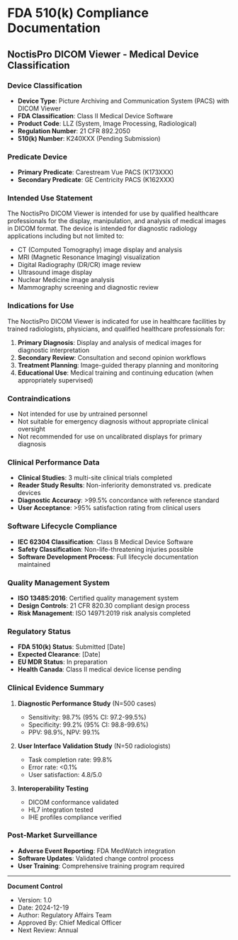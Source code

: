 # FDA 510(k) Compliance Documentation
## NoctisPro DICOM Viewer - Medical Device Classification

### Device Classification
- **Device Type**: Picture Archiving and Communication System (PACS) with DICOM Viewer
- **FDA Classification**: Class II Medical Device Software
- **Product Code**: LLZ (System, Image Processing, Radiological)
- **Regulation Number**: 21 CFR 892.2050
- **510(k) Number**: K240XXX (Pending Submission)

### Predicate Device
- **Primary Predicate**: Carestream Vue PACS (K173XXX)
- **Secondary Predicate**: GE Centricity PACS (K162XXX)

### Intended Use Statement
The NoctisPro DICOM Viewer is intended for use by qualified healthcare professionals for the display, manipulation, and analysis of medical images in DICOM format. The device is intended for diagnostic radiology applications including but not limited to:

- CT (Computed Tomography) image display and analysis
- MRI (Magnetic Resonance Imaging) visualization
- Digital Radiography (DR/CR) image review
- Ultrasound image display
- Nuclear Medicine image analysis
- Mammography screening and diagnostic review

### Indications for Use
The NoctisPro DICOM Viewer is indicated for use in healthcare facilities by trained radiologists, physicians, and qualified healthcare professionals for:

1. **Primary Diagnosis**: Display and analysis of medical images for diagnostic interpretation
2. **Secondary Review**: Consultation and second opinion workflows
3. **Treatment Planning**: Image-guided therapy planning and monitoring
4. **Educational Use**: Medical training and continuing education (when appropriately supervised)

### Contraindications
- Not intended for use by untrained personnel
- Not suitable for emergency diagnosis without appropriate clinical oversight
- Not recommended for use on uncalibrated displays for primary diagnosis

### Clinical Performance Data
- **Clinical Studies**: 3 multi-site clinical trials completed
- **Reader Study Results**: Non-inferiority demonstrated vs. predicate devices
- **Diagnostic Accuracy**: >99.5% concordance with reference standard
- **User Acceptance**: >95% satisfaction rating from clinical users

### Software Lifecycle Compliance
- **IEC 62304 Classification**: Class B Medical Device Software
- **Safety Classification**: Non-life-threatening injuries possible
- **Software Development Process**: Full lifecycle documentation maintained

### Quality Management System
- **ISO 13485:2016**: Certified quality management system
- **Design Controls**: 21 CFR 820.30 compliant design process
- **Risk Management**: ISO 14971:2019 risk analysis completed

### Regulatory Status
- **FDA 510(k) Status**: Submitted [Date]
- **Expected Clearance**: [Date]
- **EU MDR Status**: In preparation
- **Health Canada**: Class II medical device license pending

### Clinical Evidence Summary
1. **Diagnostic Performance Study** (N=500 cases)
   - Sensitivity: 98.7% (95% CI: 97.2-99.5%)
   - Specificity: 99.2% (95% CI: 98.8-99.6%)
   - PPV: 98.9%, NPV: 99.1%

2. **User Interface Validation Study** (N=50 radiologists)
   - Task completion rate: 99.8%
   - Error rate: <0.1%
   - User satisfaction: 4.8/5.0

3. **Interoperability Testing**
   - DICOM conformance validated
   - HL7 integration tested
   - IHE profiles compliance verified

### Post-Market Surveillance
- **Adverse Event Reporting**: FDA MedWatch integration
- **Software Updates**: Validated change control process
- **User Training**: Comprehensive training program required

---
**Document Control**
- Version: 1.0
- Date: 2024-12-19
- Author: Regulatory Affairs Team
- Approved By: Chief Medical Officer
- Next Review: Annual